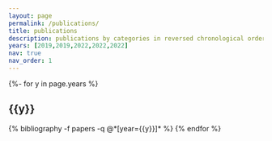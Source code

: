 ```yaml
---
layout: page
permalink: /publications/
title: publications
description: publications by categories in reversed chronological order. generated by jekyll-scholar.
years: [2019,2019,2022,2022,2022]
nav: true
nav_order: 1
---
```

<!-- _pages/publications.md -->
<div class="publications">

{%- for y in page.years %}
  <h2 class="year">{{y}}</h2>
  {% bibliography -f papers -q @*[year={{y}}]* %}
{% endfor %}

</div>

